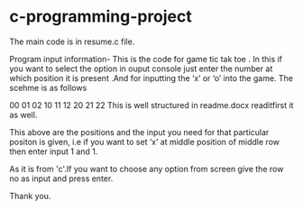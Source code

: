 # c-programming-project


The main code is in resume.c  file.

Program input information-
This is the code for game tic tak toe . In this if you want to select the option in ouput console just enter the number at which position it is present .And for inputting  the  ‘x’ or ‘o’ into the game. The scehme is as follows 


00	01	02
10	11	12
20	21	22
This is well structured in readme.docx readitfirst it as well.

This above are the positions and the input you need for that particular positon is given, i.e if you want to set ‘x’ at middle position of middle row then enter input 1 and 1. 

As it is from 'c'.If you want to choose any option from screen give the row no as input and press enter.

Thank you.

